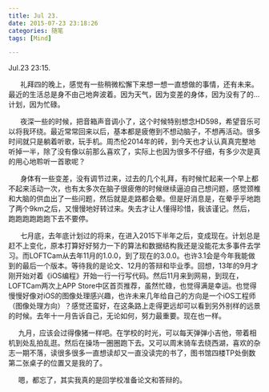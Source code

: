 ```yaml
---
title: Jul 23.
date: 2015-07-23 23:18:26
categories: 随笔
tags: [Mind]

---
```

Jul.23 23:15.

      礼拜四的晚上，感觉有一些稍微松懈下来想一想一直想做的事情，还有未来。最近的生活总是身不由己地奔波着。因为天气，因为变差的身体，因为没有了的...计划，因为忙碌。

      夜深一些的时候，把音箱声音调小了，这个时候特别想念HD598，希望音乐可以将我环绕。最近常常回来以后，基本都是疲倦到不想动脑子，不想再活动。很多时间就只是躺着听歌，玩手机。周杰伦2014年的砖，到今天也才认认真真完整地听掉一半，除了没有像以前那么喜欢了，实际上也因为很多不仔细，有多少次是真的用心地聆听一首歌呢？

      身体有一些变差，没有调节过来，过去的几个礼拜，有时候忙起来一个早上都不起来活动一次，也有太多次在脑子很疲倦的时候继续逼迫自己想问题，感觉颈椎和大脑的供血出了一些问题，然后就是走路都会晕。但是好消息是，在晕乎乎地跑了两个9km之后，又慢慢地好转过来。失去才让人懂得珍惜，我该谨记。然后，跑跑跑跑跑跑下去不要停。

      七月底，去年底计划过的将来，在进入2015下半年之后，变成现在。计划总是赶不上变化，原本打算好好努力一下的算法和数据结构我还是没能花太多事件去学习。而LOFTCam从去年11月的1.0.0，到了现在的3.0.0。也许3.1会是今年我能做到的最后一个版本。等待我的是论文、12月的答辩和毕业季。回想，13年的9月才刚开始对着《iOS编程》开始一行一行写代码。然后11月来到网易，到现在，LOFTCam两次上APP Store中区首页推荐，虽然忙碌，也觉得满是幸运。也觉得慢慢好像对iOS的图像处理感兴趣，也许未来几年给自己的方向是一个iOS工程师（图像处理方向）？感觉还蛮好，在这条路上走得更远却可以看到另外别样的远景的时候。去年十一月告诉自己，无论如何，努力最重要。现在也一样。

     九月，应该会过得像猪一样吧。在学校的时光，可以每天弹弹小吉他，带着相机到处乱拍乱逛。然后在操场一圈圈跑下去。又可以周末骑车去绕西湖，喜欢的杂志一期不落，读很多很多一直想读却又一直没读完的书了，图书馆四楼TP处倒数第二张桌子的位置又是我的了。

     嗯，都忘了，其实我真的是回学校准备论文和答辩的。